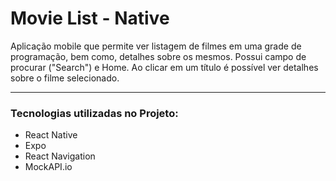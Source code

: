 <h1>Movie List - Native</h1>

<p> Aplicação mobile que permite ver listagem de filmes em uma grade de programação, bem como, detalhes sobre os mesmos. Possui campo de procurar ("Search") e Home. Ao clicar em um título é possível ver detalhes sobre o filme selecionado.</p>

____
### Tecnologias utilizadas no Projeto:


* React Native
* Expo
* React Navigation
* MockAPI.io


